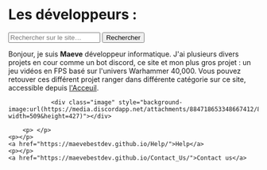 <html lang="fr">
    <head>
        <link rel="stylesheet" type="text/css" href="style.css">
        <meta charset="utf-8">
        <title>GifMignon/About_us</title>
        <link rel="icon" type="image/png" sizes="16x16" href="https://media.discordapp.net/attachments/884718653348667412/885860324513828925/favicon.png?width=427&height=427">
    </head>

  <body>
        <h1>Les développeurs :</h1>
<form>
<input type="text" id="input" name="input" placeholder="Rechercher sur le site…">
<input type="button" id="bouton" value="Rechercher" onclick="controle()">
</form>
    <p></p>
      <p>Bonjour, je suis <strong>Maeve</strong> développeur informatique. J'ai plusieurs divers projets en cour comme un bot discord, ce site et mon plus gros projet : un jeu vidéos en FPS basé sur l'univers Warhammer 40,000. Vous pouvez retouver ces différent projet ranger dans différente catégorie sur ce site, accessible depuis <a href="https://maevebestdev.github.io/Main_Page/">l'Acceuil</a>.</p>
      
                <div class="image" style="background-image:url(https://media.discordapp.net/attachments/884718653348667412/885540768163442688/totalement_2.png?width=509&height=427)"></div>
    
        <p> </p>
    <p></p>
    <a href="https://maevebestdev.github.io/Help/">Help</a>
    <p></p>
    <a href="https://maevebestdev.github.io/Contact_Us/">Contact us</a>
<script src="script.js"></script>
